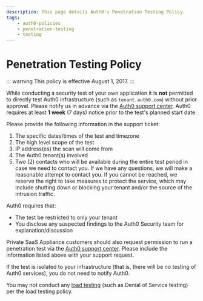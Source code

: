 ```yaml
---
description: This page details Auth0's Penetration Testing Policy.
tags:
    - auth0-policies
    - penetration-testing
    - testing
---
```

# Penetration Testing Policy

::: warning
This policy is effective August 1, 2017.
:::

While conducting a security test of your own application it is **not** permitted to directly test Auth0 infrastructure (such as `tenant.auth0.com`) without prior approval. Please notify us in advance via the [Auth0 support center](${env.DOMAIN_URL_SUPPORT}). Auth0 requires at least **1 week** (7 days) notice prior to the test's planned start date.

Please provide the following information in the support ticket:

1. The specific dates/times of the test and timezone
2. The high level scope of the test
3. IP address(es) the scan will come from
4. The Auth0 tenant(s) involved
5. Two (2) contacts who will be available during the entire test period in case we need to contact you. If we have any questions, we will make a reasonable attempt to contact you. If you cannot be reached, we reserve the right to take measures to protect the service, which may include shutting down or blocking your tenant and/or the source of the intrusion traffic.

Auth0 requires that:

* The test be restricted to only your tenant 
* You disclose any suspected findings to the Auth0 Security team for explanation/discussion

Private SaaS Appliance customers should also request permission to run a penetration test via the [Auth0 support center](${env.DOMAIN_URL_SUPPORT}). Please include the information listed above with your support request.

If the test is isolated to your infrastructure (that is, there will be no testing of Auth0 services), you do not need to notify Auth0.

You may not conduct any [load testing](/policies/load-testing) (such as Denial of Service testing) per the load testing policy.
